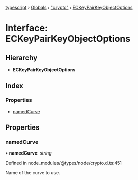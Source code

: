 [typescript](../README.md) › [Globals](../globals.md) › ["crypto"](../modules/_crypto_.md) › [ECKeyPairKeyObjectOptions](_crypto_.eckeypairkeyobjectoptions.md)

# Interface: ECKeyPairKeyObjectOptions

## Hierarchy

* **ECKeyPairKeyObjectOptions**

## Index

### Properties

* [namedCurve](_crypto_.eckeypairkeyobjectoptions.md#namedcurve)

## Properties

###  namedCurve

• **namedCurve**: *string*

Defined in node_modules/@types/node/crypto.d.ts:451

Name of the curve to use.
